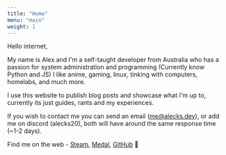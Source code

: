 ```yaml
---
title: "Home"
menu: "main"
weight: 1
---
```

Hello internet, 

My name is Alex and I'm a self-taught developer from Australia who has a passion for system administration and programming (Currently know Python and JS) I like anime, gaming, linux, tinking with computers, homelabs, and much more.

I use this website to publish blog posts and showcase what I'm up to, currently its just guides, rants and my experiences.


If you wish to contact me you can send an email (me@alecks.dev), or add me on discord (alecks20), both will have around the same response time (~1-2 days).

Find me on the web - [Steam](https://steamcommunity.com/id/myintuitions/), [Medal](https://medal.tv/u/myintuitions), [GitHub](https://github.com/Alecks20) 🐻